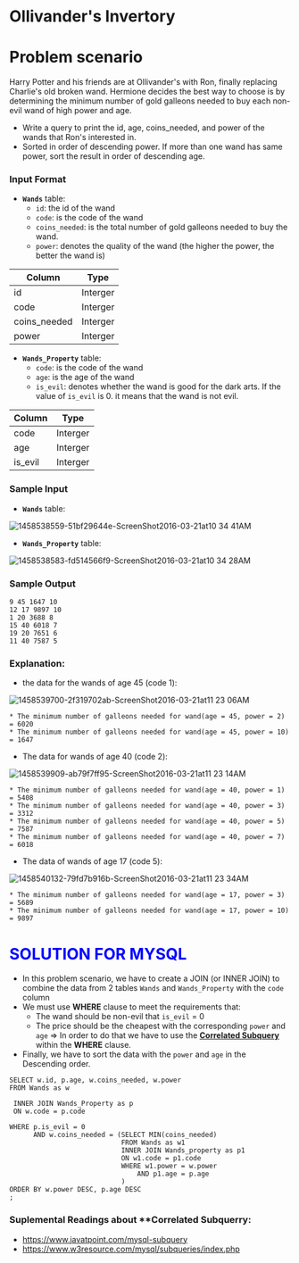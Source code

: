 # Ollivander's Invertory

# Problem scenario

Harry Potter and his friends are at Ollivander's with Ron, finally replacing Charlie's old broken wand.
Hermione decides the best way to choose is by determining the minimum number of gold galleons needed to buy each non-evil wand of high power and age.
- Write a query to print the id, age, coins_needed, and power of the wands that Ron's interested in.
- Sorted in order of descending power. If more than one wand has same power, sort the result in order of descending age.

### Input Format

* **`Wands`** table:
    * `id`: the id of the wand
    * `code`: is the code of the wand
    * `coins_needed`: is the total number of gold galleons needed to buy the wand.
    * `power`: denotes the quality of the wand (the higher the power, the better the wand is)
    
|<strong>Column<strong>| <strong>Type<strong>|
|-------------|---------------|
|id| Interger| 
|code| Interger| 
|coins_needed| Interger| 
|power| Interger| 


* **`Wands_Property`** table:
    * `code`: is the code of the wand
    * `age`: is the age of the wand
    * `is_evil`: denotes whether the wand is good for the dark arts. If the value of `is_evil` is 0. it means that the wand is not evil. 

|<strong>Column<strong>| <strong>Type<strong>|
|-------------|---------------|
|code| Interger| 
|age| Interger| 
|is_evil| Interger|
    
    
### Sample Input

- **`Wands`** table:
    
![1458538559-51bf29644e-ScreenShot2016-03-21at10 34 41AM](https://user-images.githubusercontent.com/70767722/123890325-053f8b80-d925-11eb-9e29-05dc2a05b5af.png)
   
- **`Wands_Property`** table:
    
![1458538583-fd514566f9-ScreenShot2016-03-21at10 34 28AM](https://user-images.githubusercontent.com/70767722/123890338-0a043f80-d925-11eb-9d58-879eb90bf598.png)
   
### Sample Output
    
```
9 45 1647 10
12 17 9897 10
1 20 3688 8
15 40 6018 7
19 20 7651 6
11 40 7587 5
```
    
### Explanation:

- the data for the wands of age 45 (code 1):
   
![1458539700-2f319702ab-ScreenShot2016-03-21at11 23 06AM](https://user-images.githubusercontent.com/70767722/123890367-15f00180-d925-11eb-8943-afaac76e41b9.png)
   
    * The minimum number of galleons needed for wand(age = 45, power = 2)  = 6020
    * The minimum number of galleons needed for wand(age = 45, power = 10)  = 1647
    
- The data for wands of age 40 (code 2):
   
![1458539909-ab79f7ff95-ScreenShot2016-03-21at11 23 14AM](https://user-images.githubusercontent.com/70767722/123890387-1dafa600-d925-11eb-8c00-027f491982ad.png)
   
    * The minimum number of galleons needed for wand(age = 40, power = 1)  = 5408
    * The minimum number of galleons needed for wand(age = 40, power = 3)  = 3312
    * The minimum number of galleons needed for wand(age = 40, power = 5)  = 7587
    * The minimum number of galleons needed for wand(age = 40, power = 7)  = 6018

- The data of wands of age 17 (code 5):
   
![1458540132-79fd7b916b-ScreenShot2016-03-21at11 23 34AM](https://user-images.githubusercontent.com/70767722/123890418-2a33fe80-d925-11eb-965c-6b9ac077d507.png)
   
    * The minimum number of galleons needed for wand(age = 17, power = 3)  = 5689
    * The minimum number of galleons needed for wand(age = 17, power = 10) = 9897


# <span style="color:blue">SOLUTION FOR MYSQL</span>
    
- In this problem scenario, we have to create a JOIN (or INNER JOIN) to combine the data from 2 tables `Wands` and `Wands_Property` with the `code` column
- We must use **WHERE** clause to meet the requirements that:
    * The wand should be non-evil that `is_evil` = 0
    * The price should be the cheapest with the corresponding `power` and `age`
=> In order to do that we have to use the **[Correlated Subquery](https://dev.mysql.com/doc/refman/8.0/en/correlated-subqueries.html)** within the **WHERE** clause.
- Finally, we have to sort the data with the `power` and `age` in the Descending order.
    
```mysql
SELECT w.id, p.age, w.coins_needed, w.power
FROM Wands as w

 INNER JOIN Wands_Property as p
 ON w.code = p.code

WHERE p.is_evil = 0
      AND w.coins_needed = (SELECT MIN(coins_needed) 
                            FROM Wands as w1
                            INNER JOIN Wands_property as p1
                            ON w1.code = p1.code
                            WHERE w1.power = w.power
                                AND p1.age = p.age
                            )
ORDER BY w.power DESC, p.age DESC
;
```
    
### Suplemental Readings about **Correlated Subquerry:
* https://www.javatpoint.com/mysql-subquery
* https://www.w3resource.com/mysql/subqueries/index.php


